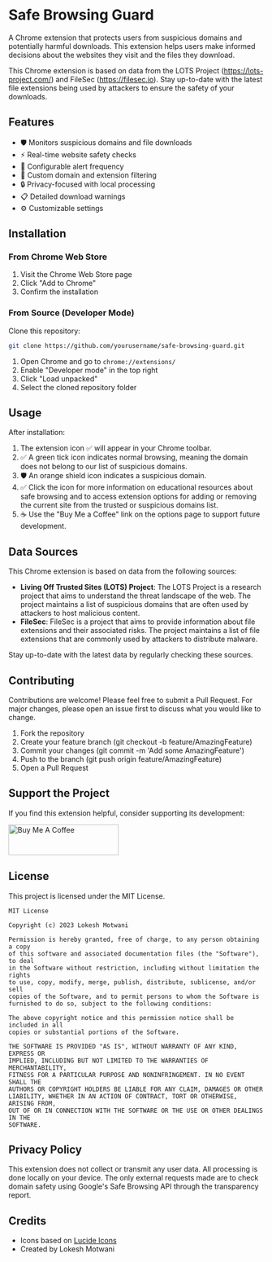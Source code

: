 # Safe Browsing Guard

A Chrome extension that protects users from suspicious domains and potentially harmful downloads. This extension helps users make informed decisions about the websites they visit and the files they download.

This Chrome extension is based on data from the LOTS Project (https://lots-project.com/) and FileSec (https://filesec.io). Stay up-to-date with the latest file extensions being used by attackers to ensure the safety of your downloads.

## Features
- 🛡️ Monitors suspicious domains and file downloads
- ⚡ Real-time website safety checks
- 🔔 Configurable alert frequency
- 🎯 Custom domain and extension filtering
- 🔒 Privacy-focused with local processing
- 📋 Detailed download warnings
- ⚙️ Customizable settings

## Installation

### From Chrome Web Store
1. Visit the Chrome Web Store page
2. Click "Add to Chrome"
3. Confirm the installation

### From Source (Developer Mode)
Clone this repository:

```bash
git clone https://github.com/yourusername/safe-browsing-guard.git
```

1. Open Chrome and go to `chrome://extensions/`
2. Enable "Developer mode" in the top right
3. Click "Load unpacked"
4. Select the cloned repository folder

## Usage

After installation:
1. The extension icon ✅ will appear in your Chrome toolbar.
2. ✅ A green tick icon indicates normal browsing, meaning the domain does not belong to our list of suspicious domains.
3. 🛡️ An orange shield icon indicates a suspicious domain.
4. ✅ Click the icon for more information on educational resources about safe browsing and to access extension options for adding or removing the current site from the trusted or suspicious domains list.
5. ☕ Use the "Buy Me a Coffee" link on the options page to support future development.

## Data Sources

This Chrome extension is based on data from the following sources:
- **Living Off Trusted Sites (LOTS) Project**: The LOTS Project is a research project that aims to understand the threat landscape of the web. The project maintains a list of suspicious domains that are often used by attackers to host malicious content.
- **FileSec**: FileSec is a project that aims to provide information about file extensions and their associated risks. The project maintains a list of file extensions that are commonly used by attackers to distribute malware.

Stay up-to-date with the latest data by regularly checking these sources.

## Contributing

Contributions are welcome! Please feel free to submit a Pull Request. For major changes, please open an issue first to discuss what you would like to change.

1. Fork the repository
2. Create your feature branch (git checkout -b feature/AmazingFeature)
3. Commit your changes (git commit -m 'Add some AmazingFeature')
4. Push to the branch (git push origin feature/AmazingFeature)
5. Open a Pull Request

## Support the Project

If you find this extension helpful, consider supporting its development:

<a href="https://www.buymeacoffee.com/lokeshmotwani" target="_blank"><img src="https://cdn.buymeacoffee.com/buttons/v2/default-yellow.png" alt="Buy Me A Coffee" style="height: 60px !important;width: 217px !important;" ></a>

## License

This project is licensed under the MIT License.

```
MIT License

Copyright (c) 2023 Lokesh Motwani

Permission is hereby granted, free of charge, to any person obtaining a copy
of this software and associated documentation files (the "Software"), to deal
in the Software without restriction, including without limitation the rights
to use, copy, modify, merge, publish, distribute, sublicense, and/or sell
copies of the Software, and to permit persons to whom the Software is
furnished to do so, subject to the following conditions:

The above copyright notice and this permission notice shall be included in all
copies or substantial portions of the Software.

THE SOFTWARE IS PROVIDED "AS IS", WITHOUT WARRANTY OF ANY KIND, EXPRESS OR
IMPLIED, INCLUDING BUT NOT LIMITED TO THE WARRANTIES OF MERCHANTABILITY,
FITNESS FOR A PARTICULAR PURPOSE AND NONINFRINGEMENT. IN NO EVENT SHALL THE
AUTHORS OR COPYRIGHT HOLDERS BE LIABLE FOR ANY CLAIM, DAMAGES OR OTHER
LIABILITY, WHETHER IN AN ACTION OF CONTRACT, TORT OR OTHERWISE, ARISING FROM,
OUT OF OR IN CONNECTION WITH THE SOFTWARE OR THE USE OR OTHER DEALINGS IN THE
SOFTWARE.
```

## Privacy Policy

This extension does not collect or transmit any user data. All processing is done locally on your device. The only external requests made are to check domain safety using Google's Safe Browsing API through the transparency report.

## Credits
- Icons based on [Lucide Icons](https://lucide.dev/)
- Created by Lokesh Motwani
